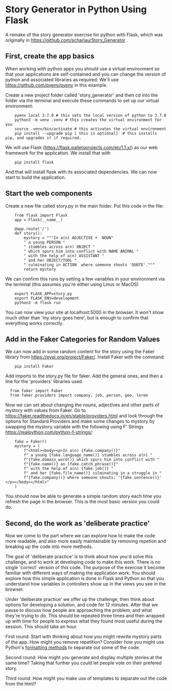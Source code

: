 # Story Generator in Python Using Flask
A remake of the story generator exercise for python with Flask, which was originally in 
https://github.com/scharlau/Story_Generator .

## First, create the app basics
When working with python apps you should use a virtual environment so that your applications are self-contained and you can change the version of python and associated libraries as required. We'll use https://github.com/pyenv/pyenv in this example.

Create a new project folder called 'story_generator' and then cd into the folder via the terminal and execute these commands to set up our virtual environment:

        pyenv local 3.7.0 # this sets the local version of python to 3.7.0
        python3 -m venv .venv # this creates the virtual environment for you
        source .venv/bin/activate # this activates the virtual environment
        pip install --upgrade pip [ this is optional]  # this installs pip, and upgrades it if required.

We will use Flask (https://flask.palletsprojects.com/en/1.1.x/) as our web framework for the application. We install that with 

        pip install flask
        
And that will install flask with its associated dependencies. We can now start to build the application.

## Start the web components 
Create a new file called story.py in the main folder.
Put this code in the file:

        from flask import Flask
        app = Flask(__name__)

        @app.route('/')
        def story():
            mystory = """In a(n) ADJECTIVE +  NOUN"
            " a young PERSON " 
            " stumbles across a(n) OBJECT " 
            " which spurs him into conflict with NAME ANIMAL " 
            " with the help of a(n) ASSISTANT " 
            " and her OBJECT/TOOL " 
            " culminating in ACTION  where someone shouts 'QUOTE'."""
            return mystory

We can confirm this runs by setting a few variables in your environment via the terminal (this assumes you're either using Linus or MacOS)

        export FLASK_APP=story.py
        export FLASK_ENV=development
        python3 -m flask run

You can now view your site at localhost:5000 in the browser. It won't show much other than 'my story goes here', but is enough to confirm that everything works correctly.

## Add in the Faker Categories for Random Values
We can now add in some random content for the story using the Faker library from https://pypi.org/project/Faker/. 
Install Faker with the command:

        pip install Faker


Add imports to the story.py file for faker. Add the general ones, and then a line for the 'providers' libraries used.

      from faker import Faker
      from faker.providers import company, job, person, geo, lorem

Now we can set about changing the nouns, adjectives and other parts of mystory with values from Faker. Go to https://faker.readthedocs.io/en/stable/providers.html and look through the options for Standard Providers and make some changes to mystory by swapping the mystory variable with the following using F' Strings https://realpython.com/python-f-strings/:

        fake = Faker()
        mystory = (
            f"<html><body><p>In a(n) {fake.company()}"
            f" a young {fake.language_name()} stumbles across a(n) "
            f"{fake.domain_word()} which spurs him into conflict with " 
            f"{fake.name()} an {fake.catch_phrase()}"
            f" with the help of a(n) {fake.job()} "
            f" and her {fake.file_name()} culminating in a struggle in "
            f"{fake.company()} where someone shouts: '{fake.sentence()}' </p></body></html>"
        )

You should now be able to generate a simple random story each time you refresh the page in the browser. This is the most basic version you could do. 

## Second, do the work as 'deliberate practice'
Now we come to the part where we can explore how to make the code more readable, and also more easily maintainable by removing repetion and breaking up the code into more methods.

The goal of 'deliberate practice' is to think about how you'd solve this challenge, and to work at developing code to make this work. There is no single 'correct' version of this code. The purpose of the exercise it become familiar with different ways of making the application work. You should explore how this simple application is done in Flask and Python so that you understand how variables in controllers show up in the views you see in the browser.

Under 'deliberate practice' we offer up the challenge, then think about options for developing a solution, and code for 12 minutes. After that we pause to discuss how people are approaching the problem, and what they're trying to do. This should be repeated three times and then wrapped up with time for people to express what they found most useful during the session. This should take an hour.

First round: Start with thinking about how you might rewrite mystory parts of the app. How might you remove repetition? Consider how you might use Python's [formatting methods](https://docs.python.org/3.9/library/string.html?highlight=f%20string#module-string) to separate out some of the code.

Second round: How might you generate and display multiple stories at the same time? Taking that further you could let people vote on their prefered story. 

Third round: How might you make use of templates to separate out the code from the html?


